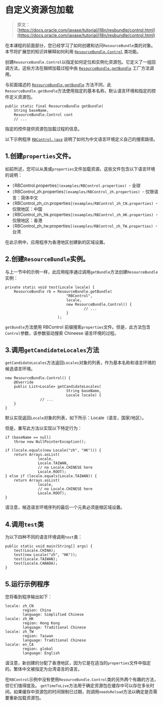 # 自定义资源包加载

> 原文： [https://docs.oracle.com/javase/tutorial/i18n/resbundle/control.html](https://docs.oracle.com/javase/tutorial/i18n/resbundle/control.html)

在本课程的前面部分，您已经学习了如何创建和访问`ResourceBundle`类的对象。本节将扩展您的知识并解释如何利用 [`ResourceBundle.Control`](https://docs.oracle.com/javase/8/docs/api/java/util/ResourceBundle.Control.html) 类功能。

创建`ResourceBundle.Control`以指定如何定位和实例化资源包。它定义了一组回调方法，这些方法在捆绑加载过程中由 [`ResourceBundle.getBundle`](https://docs.oracle.com/javase/8/docs/api/java/util/ResourceBundle.html#getBundle-java.lang.String-java.util.Locale-java.util.ResourceBundle.Control-) 工厂方法调用。

与前面描述的 [`ResourceBundle.getBundle`](https://docs.oracle.com/javase/8/docs/api/java/util/ResourceBundle.html#getBundle-java.lang.String-java.util.Locale-) 方法不同，此`ResourceBundle.getBundle`方法使用指定的基本名称，默认语言环境和指定的控件定义资源包。

```
public static final ResourceBundle getBundle(
    String baseName,
    ResourceBundle.Control cont
    // ...

```

指定的控件提供资源包加载过程的信息。

以下示例程序 [`RBControl.java`](examples/RBControl.java) 说明了如何为中文语言环境定义自己的搜索路径。

## 1.创建`properties`文件。

如前所述，您可以从类或`properties`文件加载资源。这些文件包含以下语言环境的说明：

*   `[`RBControl.properties`](examples/RBControl.properties) `- 全球
*   `[`RBControl_zh.properties`](examples/RBControl_zh.properties) `- 仅限语言：简体中文
*   `[`RBControl_zh_cn.properties`](examples/RBControl_zh_CN.properties) `- 仅限地区：中国
*   `[`RBControl_zh_hk.properties`](examples/RBControl_zh_HK.properties) `- 仅限地区：香港
*   `[`RBControl_zh_tw.properties`](examples/RBControl_zh_TW.properties) `- 台湾

在此示例中，应用程序为香港地区创建新的区域设置。

## 2.创建`ResourceBundle`实例。

与上一节中的示例一样，此应用程序通过调用`getBundle`方法创建`ResourceBundle`实例：

```
private static void test(Locale locale) {
    ResourceBundle rb = ResourceBundle.getBundle(
                            "RBControl",
                            locale,
                            new ResourceBundle.Control() {
                                    // ...
                            }
                        );

```

`getBundle`方法使用 RBControl 前缀搜索`properties`文件。但是，此方法包含`Control`参数，该参数驱动搜索 Chineese 语言环境的过程。

## 3.调用`getCandidateLocales`方法

`getCandidateLocales`方法返回`Locales`对象的列表，作为基本名称和语言环境的候选语言环境。

```
new ResourceBundle.Control() {
    @Override
    public List<Locale> getCandidateLocales(
                            String baseName,
                            Locale locale) {
                // ...                                        
    }
}

```

默认实现返回`Locale`对象的列表，如下所示：Locale（语言，国家/地区）。

但是，重写此方法以实现以下特定行为：

```
if (baseName == null)
    throw new NullPointerException();

if (locale.equals(new Locale("zh", "HK"))) {
    return Arrays.asList(
               locale,
               Locale.TAIWAN,
               // no Locale.CHINESE here
               Locale.ROOT);
} else if (locale.equals(Locale.TAIWAN)) {
    return Arrays.asList(
               locale,
               // no Locale.CHINESE here
               Locale.ROOT);
}

```

请注意，候选语言环境序列的最后一个元素必须是根区域设置。

## 4.调用`test`类

为以下四种不同的语言环境调用`test`类：

```
public static void main(String[] args) {
    test(Locale.CHINA);
    test(new Locale("zh", "HK"));
    test(Locale.TAIWAN);
    test(Locale.CANADA);
}

```

## 5.运行示例程序

您将看到程序输出如下：

```
locale: zh_CN
        region: China
        language: Simplified Chinese
locale: zh_HK
        region: Hong Kong
        language: Traditional Chinese
locale: zh_TW
        region: Taiwan
        language: Traditional Chinese
locale: en_CA
        region: global
        language: English

```

请注意，新创建的分配了香港地区，因为它是在适当的`properties`文件中指定的。繁体中文被指定为台湾语言的语言。

在`RBControl`示例中没有使用`ResourceBundle.Control`类的另外两个有趣的方法，但它们值得提及。 `getTimeToLive`方法用于确定资源包在缓存中可以存在多长时间。如果缓存中资源包的时间限制已过期，则调用`needsReload`方法以确定是否需要重新加载资源包。